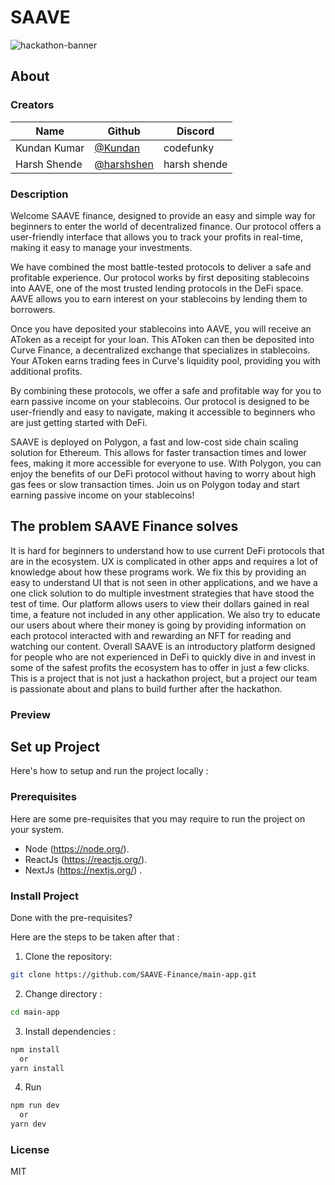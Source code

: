 # SAAVE

![hackathon-banner](https://user-images.githubusercontent.com/64047505/219971794-21c40b13-698d-43ca-84b2-60abbb2063bf.png)

## About

### Creators

| Name            | Github                                         | Discord         |
| --------------- | ---------------------------------------------- | --------------- |
| Kundan Kumar | [@Kundan](https://github.com/InfiniteCoder100)   | codefunky   |
| Harsh Shende | [@harshshen](https://github.com/Harshshen)   | harsh shende  |




### Description

Welcome SAAVE finance, designed to provide an easy and simple way for beginners to enter the world of decentralized finance. Our protocol offers a user-friendly interface that allows you to track your profits in real-time, making it easy to manage your investments.

We have combined the most battle-tested protocols to deliver a safe and profitable experience. Our protocol works by first depositing stablecoins into AAVE, one of the most trusted lending protocols in the DeFi space. AAVE allows you to earn interest on your stablecoins by lending them to borrowers.

Once you have deposited your stablecoins into AAVE, you will receive an AToken as a receipt for your loan. This AToken can then be deposited into Curve Finance, a decentralized exchange that specializes in stablecoins. Your AToken earns trading fees in Curve's liquidity pool, providing you with additional profits.

By combining these protocols, we offer a safe and profitable way for you to earn passive income on your stablecoins. Our protocol is designed to be user-friendly and easy to navigate, making it accessible to beginners who are just getting started with DeFi.


SAAVE is deployed on Polygon, a fast and low-cost side chain scaling solution for Ethereum. This allows for faster transaction times and lower fees, making it more accessible for everyone to use. With Polygon, you can enjoy the benefits of our DeFi protocol without having to worry about high gas fees or slow transaction times. Join us on Polygon today and start earning passive income on your stablecoins!


## The problem SAAVE Finance solves
It is hard for beginners to understand how to use current DeFi protocols that are in the ecosystem. UX is complicated in other apps and requires a lot of knowledge about how these programs work. We fix this by providing an easy to understand UI that is not seen in other applications, and we have a one click solution to do multiple investment strategies that have stood the test of time. Our platform allows users to view their dollars gained in real time, a feature not included in any other application. We also try to educate our users about where their money is going by providing information on each protocol interacted with and rewarding an NFT for reading and watching our content. Overall SAAVE is an introductory platform designed for people who are not experienced in DeFi to quickly dive in and invest in some of the safest profits the ecosystem has to offer in just a few clicks. This is a project that is not just a hackathon project, but a project our team is passionate about and plans to build further after the hackathon.


### Preview


## Set up Project
Here's how to setup and run the project locally :

### Prerequisites

Here are some pre-requisites that you may require to run the project on your system.

- Node (https://node.org/).
- ReactJs (https://reactjs.org/).
- NextJs (https://nextjs.org/) .

### Install Project

Done with the pre-requisites?

Here are the steps to be taken after that :


1. Clone the repository:

```bash
git clone https://github.com/SAAVE-Finance/main-app.git
```

2. Change directory :

```bash
cd main-app
```
3. Install dependencies :

```bash
npm install
  or
yarn install
```

4. Run 

```bash
npm run dev
  or
yarn dev
````
### License 
MIT
